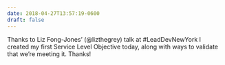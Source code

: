```yaml
---
date: 2018-04-27T13:57:19-0600
draft: false
---
```


Thanks to Liz Fong-Jones’ (@lizthegrey) talk at #LeadDevNewYork I created my first Service Level Objective today, along with ways to validate that we’re meeting it. Thanks!

